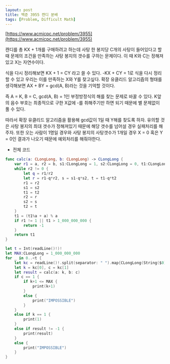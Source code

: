 ```yaml
---
layout: post
title: 백준 3955 캔디 분배
tags: [Problem, Difficult Math]
---
```


[https://www.acmicpc.net/problem/3955](https://www.acmicpc.net/problem/3955)

캔디를 총 KX + 1개를 구매하려고 하는데 사탕 한 봉지당 C개의 사탕이 들어있다고 할 때 문제의 조건을 만족하는 사탕 봉지의 갯수를 구하는 문제이다. 이 때 K와 C는 정해져있고 X는 자연수이다.  

식을 다시 정리해보면 KX + 1 = CY 라고 쓸 수 있다. -KX + CY = 1로 식을 다시 정리할 수 있고 우리는 이를 만족하는 X와 Y를 찾고싶다. 확장 유클리드 알고리즘의 형태를 생각해보면 AX + BY = gcd(A, B)라는 것을 기억할 것이다.  

즉 A = K, B = C, gcd(A, B) = 1인 부정방정식의 해를 찾는 문제로 바꿀 수 있다. K앞의 음수 부호는 최종적으로 구한 X값에 -를 취해주기만 하면 되기 때문에 별 문제없이 풀 수 있다.  

따라서 확장 유클리드 알고리즘을 활용해 gcd값이 1일 때 Y해를 찾도록 하자. 유의할 것은 사탕 봉지의 최대 갯수가 정해져있기 때문에 해당 갯수를 넘어설 경우 실패처리를 해주자. 또한 오는 사람이 1명일 경우와 사탕 봉지의 사탕갯수가 1개일 경우 X = 0 혹은 Y = 0인 결과가 나오기 때문에 예외처리를 해줘야한다.  

- 전체 코드



```swift
func calc(a: CLongLong, b: CLongLong) -> CLongLong {
    var r1 = a, r2 = b, s1:CLongLong = 1, s2:CLongLong = 0, t1:CLongLong = 0, t2:CLongLong = 1
    while r2 != 0 {
        let q = r1/r2
        let r = r1-q*r2, s = s1-q*s2, t = t1-q*t2
        r1 = r2
        s1 = s2
        t1 = t2
        r2 = r
        s2 = s
        t2 = t
    }
    t1 = (t1%a + a) % a
    if r1 != 1 || t1 > 1_000_000_000 {
        return -1
    }
    return t1
}

let t = Int(readLine()!)!
let MAX:CLongLong = 1_000_000_000
for _ in 0..<t {
    let kc = readLine()!.split(separator: " ").map{CLongLong(String($0))!}
    let k = kc[0], c = kc[1]
    let result = calc(a: k, b: c)
    if c == 1 {
        if k+1 <= MAX {
            print(k+1)
        }
        else {
            print("IMPOSSIBLE")
        }
    }
    else if k == 1 {
        print(1)
    }
    else if result != -1 {
        print(result)
    }
    else {
        print("IMPOSSIBLE")
    }
}
```

